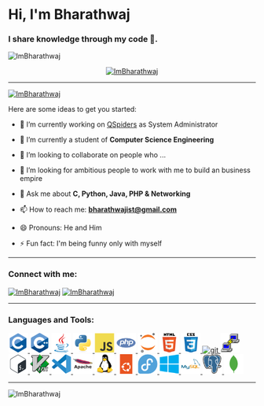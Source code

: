 <h1>Hi, I'm Bharathwaj</h1>
<h3>I share knowledge through my code 💙️.</h3>

<p align="left"> <img src="https://komarev.com/ghpvc/?username=ImBharathwaj&label=Profile%20views&color=0e75b6&style=flat" alt="ImBharathwaj" /> </p>
<p align="center"> <a href="https://github.com/ryo-ma/github-profile-trophy"><img
            src="https://github-profile-trophy.vercel.app/?username=ImBharathwaj" alt="ImBharathwaj" /></a> </p>

<hr>
<p align="left"> <a href="https://twitter.com/ImBharathwaj" target="blank"><img
            src="https://img.shields.io/twitter/follow/ImBharathwaj?logo=twitter&style=for-the-badge"
            alt="ImBharathwaj" /></a> </p>

Here are some ideas to get you started:

- 🔭 I’m currently working on [QSpiders](https://qspiders.com) as System Administrator

- 🌱 I’m currently a student of **Computer Science Engineering**

- 👯 I’m looking to collaborate on people who ...

- 🤔 I’m looking for ambitious people to work with me to build an business empire 

- 💬 Ask me about **C, Python, Java, PHP & Networking**

- 📫 How to reach me: **bharathwajist@gmail.com**

- 😄 Pronouns: He and Him

- ⚡ Fun fact: I'm being funny only with myself

<hr>

<h3 align="left">Connect with me:</h3>
<p align="left">
    <a href="https://twitter.com/ImBharathwaj" target="blank"><img align="center"
            src="https://raw.githubusercontent.com/rahuldkjain/github-profile-readme-generator/master/src/images/icons/Social/twitter.svg"
            alt="ImBharathwaj" height="30" width="40" /></a>
    <a href="https://linkedin.com/in/ImBharathwaj" target="blank"><img align="center"
            src="https://raw.githubusercontent.com/rahuldkjain/github-profile-readme-generator/master/src/images/icons/Social/linked-in-alt.svg"
            alt="ImBharathwaj" height="30" width="40" /></a>
</p>
<hr>
<h3 align="left">Languages and Tools:</h3>
</a> <a href="https://www.cprogramming.com/" target="_blank"> <img
        src="https://raw.githubusercontent.com/devicons/devicon/master/icons/c/c-original.svg" alt="c" width="40"
        height="40" /> </a> <a href="https://www.w3schools.com/cpp/" target="_blank"> <img
        src="https://raw.githubusercontent.com/devicons/devicon/master/icons/cplusplus/cplusplus-original.svg"
        alt="cplusplus" width="40" height="40" /> </a> <a href="https://www.java.com" target="_blank"> <img
        src="https://raw.githubusercontent.com/devicons/devicon/master/icons/java/java-original.svg" alt="java"
        width="40" height="40" /> </a> <a href="https://www.python.org" target="_blank"> <img
        src="https://raw.githubusercontent.com/devicons/devicon/master/icons/python/python-original.svg" alt="python"
        width="40" height="40" /> </a> <a href="https://www.javascript.org/" target="_blank"> <img
        src="https://raw.githubusercontent.com/devicons/devicon/master/icons/javascript/javascript-original.svg"
        alt="javascript" width="40" height="40" /> </a> <a href="https://www.php.net/" target="_blank"> <img
        src="https://raw.githubusercontent.com/devicons/devicon/master/icons/php/php-plain.svg" alt="php" width="40"
        height="40" /> </a> <a href="https://www.jupyter.org/" target="_blank"> <img
        src="https://raw.githubusercontent.com/devicons/devicon/master/icons/jupyter/jupyter-original.svg" alt="php"
        width="40" height="40" /> </a> <a href="https://www.w3.org/html/" target="_blank"> <img
        src="https://raw.githubusercontent.com/devicons/devicon/master/icons/html5/html5-original-wordmark.svg"
        alt="html5" width="40" height="40" /> </a> <a href="https://www.w3schools.com/css/" target="_blank"> <img
        src="https://raw.githubusercontent.com/devicons/devicon/master/icons/css3/css3-original-wordmark.svg" alt="css3"
        width="40" height="40" /> </a> </a> <a href="https://git-scm.com/" target="_blank"> <img
        src="https://www.vectorlogo.zone/logos/git-scm/git-scm-icon.svg" alt="git" width="40" height="40" /> </a>
        <a href="https://putty.org/" target="_blank"> <img
        src="https://raw.githubusercontent.com/devicons/devicon/master/icons/putty/putty-original.svg" alt="putty"
        width="40" height="40" /> </a> <a href="https://bash.org/" target="_blank"> <img
        src="https://raw.githubusercontent.com/devicons/devicon/master/icons/bash/bash-plain.svg" alt="bash"
        width="40" height="40" /> </a> <a href="https://vim.org/" target="_blank"> <img
        src="https://raw.githubusercontent.com/devicons/devicon/master/icons/vim/vim-original.svg" alt="vim" width="40"
        height="40" /> </a> <a href="https://code.visualstudio.com/" target="_blank"> <img
        src="https://raw.githubusercontent.com/devicons/devicon/master/icons/vscode/vscode-original.svg" alt="vscode"
        width="40" height="40" /> </a> <a href="https://httpd.apache.org/" target="_blank"> <img
        src="https://raw.githubusercontent.com/devicons/devicon/master/icons/apache/apache-original-wordmark.svg"
        alt="apache" width="40" height="40" /> </a> <a href="https://www.linux.org/" target="_blank"> <img
        src="https://raw.githubusercontent.com/devicons/devicon/master/icons/linux/linux-original.svg" alt="linux"
        width="40" height="40" /> </a> <a href="https://www.ubuntu.com/" target="_blank"> <img
        src="https://raw.githubusercontent.com/devicons/devicon/master/icons/ubuntu/ubuntu-original.svg" alt="ubuntu"
        width="40" height="40" /> </a> <a href="https://www.getfedora.org/" target="_blank"> <img
        src="https://raw.githubusercontent.com/devicons/devicon/master/icons/fedora/fedora-plain.svg" alt="fedora"
        width="40" height="40" /> </a> <a href="https://www.microsoft.com/" target="_blank"> <img
        src="https://raw.githubusercontent.com/devicons/devicon/master/icons/windows8/windows8-original.svg"
        alt="windows" width="40" height="40" /> </a> <a href="https://www.mysql.com/" target="_blank"> <img
        src="https://raw.githubusercontent.com/devicons/devicon/master/icons/mysql/mysql-original-wordmark.svg"
        alt="mysql" width="40" height="40" /> </a> <a href="https://www.postgresql.org/" target="_blank"> <img
        src="https://raw.githubusercontent.com/devicons/devicon/master/icons/postgresql/postgresql-original.svg"
        alt="postgresql" width="40" height="40" /> </a> <a href="https://www.mongodb.com/" target="_blank"> <img
        src="https://raw.githubusercontent.com/devicons/devicon/master/icons/mongodb/mongodb-plain.svg" alt="mongodb"
        width="40" height="40" /> </a>
</p>
<hr>
<p><img align="left" src="https://github-readme-stats.vercel.app/api?username=ImBharathwaj&show_icons=true&locale=en"
        alt="ImBharathwaj" /></p>
